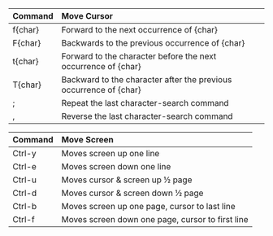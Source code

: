| Command | Move Cursor                                                       |
|:--------|:------------------------------------------------------------------|
| f{char} | Forward to the next occurrence of {char}                          |
| F{char} | Backwards to the previous occurrence of {char}                    |
| t{char} | Forward to the character before the next occurrence of {char}     |
| T{char} | Backward to the character after the previous occurrence of {char} |
| ;       | Repeat the last character-search command                          |
| ,       | Reverse the last character-search command                         |

| Command | Move Screen                                      |
|:--------|:-------------------------------------------------|
| Ctrl-y  | Moves screen up one line                         |
| Ctrl-e  | Moves screen down one line                       |
| Ctrl-u  | Moves cursor & screen up ½ page                  |
| Ctrl-d  | Moves cursor & screen down ½ page                |
| Ctrl-b  | Moves screen up one page, cursor to last line    |
| Ctrl-f  | Moves screen down one page, cursor to first line |
